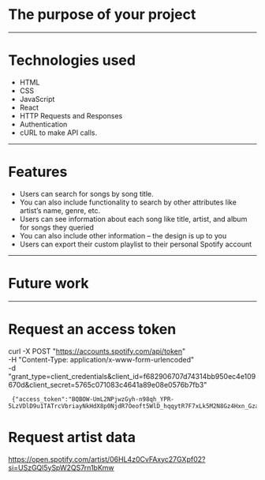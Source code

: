 # The purpose of your project

---
# Technologies used
- HTML
- CSS
- JavaScript
- React
- HTTP Requests and Responses
- Authentication
- cURL to make API calls. 

---
# Features
- Users can search for songs by song title.
- You can also include functionality to search by other attributes like artist’s name, genre, etc.
- Users can see information about each song like title, artist, and album for songs they queried
- You can also include other information – the design is up to you
- Users can export their custom playlist to their personal Spotify account
  
---
# Future work

---

# Request an access token
curl -X POST "https://accounts.spotify.com/api/token" \
     -H "Content-Type: application/x-www-form-urlencoded" \
     -d "grant_type=client_credentials&client_id=f682906707d74314bb950ec4e109670d&client_secret=5765c071083c4641a89e08e0576b7fb3"


     {"access_token":"BQBOW-UmL2NPjwzGyh-n98qh_YPR-5LzVDlD9u1TATrcVbriayNkHdX8p0NjdR7Oeoft5WlD_hqqytR7F7xLk5M2N8Gz4Hxn_GzaktkS4VVyPU9A4XY","token_type":"Bearer","expires_in":3600}%      

# Request artist data

https://open.spotify.com/artist/06HL4z0CvFAxyc27GXpf02?si=USzGQl5ySpW2QS7rn1bKmw